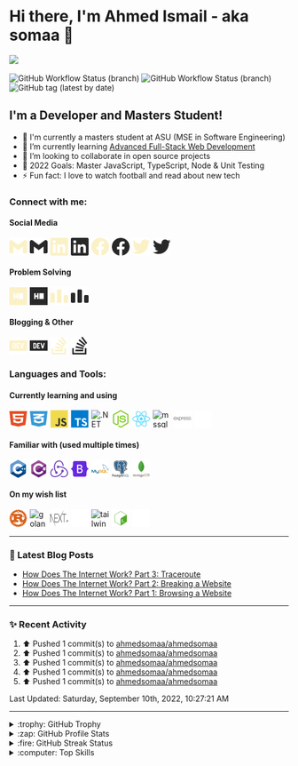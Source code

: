 # Hi there, I'm Ahmed Ismail - aka somaa 👋

![](https://komarev.com/ghpvc/?username=ahmedsomaa&style=flat-square)

![GitHub Workflow Status (branch)](https://img.shields.io/github/workflow/status/ahmedsomaa/ahmedsomaa/Latest%20blog%20post%20workflow/main?label=Blog%20Post%20Workflow&logo=dev.to&logoColor=%230A0A0A&style=flat-square)
![GitHub Workflow Status (branch)](https://img.shields.io/github/workflow/status/ahmedsomaa/ahmedsomaa/Recent%20Activity%20Workflow/main?label=Recent%20Activity%20Workflow&logo=git&logoColor=%23F05032&style=flat-square)
![GitHub tag (latest by date)](https://img.shields.io/github/v/tag/ahmedsomaa/ahmedsomaa?color=yellow&label=Version&logo=semantic-release&logoColor=yellow&style=flat-square)

## I'm a Developer and Masters Student!

-   🔭 I'm currently a masters student at ASU (MSE in Software Engineering)
-   🌱 I’m currently learning
    [Advanced Full-Stack Web Development](https://egfwd.com/specializtion/web-development-advanced/)
-   👯 I’m looking to collaborate in open source projects
-   🥅 2022 Goals: Master JavaScript, TypeScript, Node & Unit Testing
-   ⚡ Fun fact: I love to watch football and read about new tech

### Connect with me:

#### Social Media

[<img align="left" alt="Gmail Light" width="32" height="32" src="./img/social/gmail-light.svg" style="padding-right:5px;" />](mailto:ahmedsomaa@aucegypt.edu#gh-dark-mode-only)
[<img align="left" alt="Gmail Dark" width="32" height="32" src="./img/social/gmail-dark.svg" style="padding-right:5px;" />](mailto:ahmedsomaa@aucegypt.edu#gh-light-mode-only)
[<img align="left" alt="Linkedin Light" width="32" height="32" src="./img/social/linkedin-light.svg" style="padding-right:5px;" />](https://linkedin.com/in/abokahfa#gh-dark-mode-only)
[<img align="left" alt="Linkedin Dark" width="32" height="32" src="./img/social/linkedin-dark.svg" style="padding-right:5px;" />](https://linkedin.com/in/abokahfa#gh-light-mode-only)
[<img align="left" alt="Facebook Light" width="32" height="32" src="./img/social/facebook-light.svg" style="padding-right:5px;" />](https://fb.com/ahmed.abdelbaky.315#gh-dark-mode-only)
[<img align="left" alt="Facebook Dark" width="32" height="32" src="./img/social/facebook-dark.svg" style="padding-right:5px;" />](https://fb.com/ahmed.abdelbaky.315#gh-light-mode-only)
[<img align="left" alt="Twitter Light" width="32" height="32" src="./img/social/twitter-light.svg" style="padding-right:5px;" />](https://twitter.com/abokahfa#gh-dark-mode-only)
[<img align="left" alt="Twitter Dark" width="32" height="32" src="./img/social/twitter-dark.svg" style="padding-right:5px;" />](https://twitter.com/abokahfa#gh-light-mode-only)

<br/>
<br/>

#### Problem Solving

[<img align="left" alt="HackerRank Light" width="32" height="32" src="./img/social/hackerrank-light.svg" style="padding-right:5px;" />](https://www.hackerrank.com/ahmedsomaa?hr_r=1#gh-dark-mode-only)
[<img align="left" alt="HackerRank Dark" width="32" height="32" src="./img/social/hackerrank-dark.svg" style="padding-right:5px;" />](https://www.hackerrank.com/ahmedsomaa?hr_r=1#gh-light-mode-only)
[<img align="left" alt="CodeForces Light" width="32" height="32" src="./img/social/codeforces-light.svg" style="padding-right:5px;" />](https://codeforces.com/profile/Ahmedsomaa#gh-dark-mode-only)
[<img align="left" alt="CodeForces Dark" width="32" height="32" src="./img/social/codeforces-dark.svg" style="padding-right:5px;" />](https://codeforces.com/profile/Ahmedsomaa#gh-light-mode-only)

<br/>
<br/>

#### Blogging & Other

[<img align="left" alt="Dev.to Light" width="32" height="32" src="./img/social/dev-light.svg" style="padding-right:5px;" />](https://dev.to/ahmedsomaa#gh-dark-mode-only)
[<img align="left" alt="Dev.to Dark" width="32" height="32" src="./img/social/dev-dark.svg" style="padding-right:5px;" />](https://dev.to/ahmedsomaa#gh-light-mode-only)
[<img align="left" alt="Stackoverflow Light" width="32" height="32" src="./img/social/stackoverflow-light.svg" style="padding-right:5px;" />](https://stackoverflow.com/users/12738561#gh-dark-mode-only)
[<img align="left" alt="Stackoverflow Dark" width="32" height="32" src="./img/social/stackoverflow-dark.svg" style="padding-right:5px;" />](https://stackoverflow.com/users/12738561#gh-light-mode-only)

<br/>
<br/>

### Languages and Tools:

#### Currently learning and using

<img align="left" alt="html" width="32" height="32" src="./img/tools/html.svg" style="padding-right:5px;" />
<img align="left" alt="css" width="32" height="32" src="./img/tools/css.svg" style="padding-right:5px;" />
<img align="left" alt="JavaScript" width="32" height="32" src="https://raw.githubusercontent.com/devicons/devicon/master/icons/javascript/javascript-original.svg" style="padding-right:5px;" />
<img align="left" alt="TypeScript" width="32" height="32" src="https://raw.githubusercontent.com/devicons/devicon/master/icons/typescript/typescript-original.svg" style="padding-right:5px;" />
<img align="left" alt=".NET" width="32" height="32" src="https://raw.githubusercontent.com/dotnet/brand/main/logo/dotnet-logo.svg" style="padding-right:5px;" />
<img align="left" alt="Node" width="32" height="32" src="./img/tools/node.svg" style="padding-right:5px;" />
<img align="left" alt="React" width="32" height="32" src="./img/tools/react.svg" style="padding-right:5px;" />
<img align="left" alt="mssql" width="32" height="32" src="https://www.svgrepo.com/show/303229/microsoft-sql-server-logo.svg" style="padding-right:5px;">

[<img align="left" alt="Express Ligh" width="32" height="32" src="./img/tools/express-light.svg" style="padding-right:5px;" />](./img/tools/express-light.svg#gh-light-mode-only)
[<img align="left" alt="Express Dark" width="32" height="32" src="./img/tools/express-dark.svg" style="padding-right:5px;" />](./img/tools/express-dark.svg#gh-dark-mode-only)

<br/>
<br/>

#### Familiar with (used multiple times)

<img align="left" alt="cplusplus" width="32" height="32" src="https://raw.githubusercontent.com/devicons/devicon/master/icons/cplusplus/cplusplus-original.svg" style="padding-right:5px;" />
<img align="left" alt="csharp" width="32" height="32" src="https://raw.githubusercontent.com/devicons/devicon/master/icons/csharp/csharp-original.svg" style="padding-right:5px;" />
<img align="left" alt="Redux" width="32" height="32" src="https://raw.githubusercontent.com/devicons/devicon/master/icons/redux/redux-original.svg" style="padding-right:5px;" />
<img align="left" alt="bootstrap" width="32" height="32" src="./img/tools/bootstrap.svg" style="padding-right:5px;">
<img align="left" alt="mysql" width="32" height="32" src="https://raw.githubusercontent.com/devicons/devicon/master/icons/mysql/mysql-original-wordmark.svg" style="padding-right:5px;">
<img align="left" alt="psql" width="32" height="32" src="https://raw.githubusercontent.com/devicons/devicon/master/icons/postgresql/postgresql-original-wordmark.svg" style="padding-right:5px;">
<img align="left" alt="mongodb" width="32" height="32" src="https://raw.githubusercontent.com/devicons/devicon/master/icons/mongodb/mongodb-original-wordmark.svg" style="padding-right:5px;">

<br/>
<br/>

#### On my wish list

<img align="left" alt="rust" width="32" height="32" src="./img/tools/rust.svg" style="padding-right:5px;">
<img align="left" alt="golang" width="32" height="32" src="https://go.dev/blog/go-brand/Go-Logo/SVG/Go-Logo_LightBlue.svg" style="padding-right:5px;">

[<img align="left" alt="Next Light" width="32" height="32" src="./img/tools/next-light.svg" style="padding-right:5px;" />](./img/tools/next-light.svg#gh-light-mode-only)
[<img align="left" alt="Next Dark" width="32" height="32" src="./img/tools/next-dark.svg" style="padding-right:5px;" />](./img/tools/next-darksvg#gh-dark-mode-only)

<img align="left" alt="tailwind" width="32" height="32" src="https://www.vectorlogo.zone/logos/tailwindcss/tailwindcss-icon.svg" style="padding-right:5px;">

[<img align="left" alt="Bash Light" width="32" height="32" src="./img/tools/bash-light.svg" style="padding-right:5px;" />](./img/tools/bash-light.svg#gh-light-mode-only)
[<img align="left" alt="Bash Dark" width="32" height="32" src="./img/tools/bash-dark.svg" style="padding-right:5px;" />](./img/tools/bash-darksvg#gh-dark-mode-only)

<br/>
<br/>

---

### 📝 Latest Blog Posts

<!-- BLOG-POST-LIST:START -->

-   [How Does The Internet Work? Part 3: Traceroute](https://dev.to/ahmedsomaa/how-does-the-internet-work-part-3-traceroute-2b7l)
-   [How Does The Internet Work? Part 2: Breaking a Website](https://dev.to/ahmedsomaa/how-does-the-internet-work-part-2-breaking-a-website-5e59)
-   [How Does The Internet Work? Part 1: Browsing a Website](https://dev.to/ahmedsomaa/how-does-the-internet-works-part-1-behind-the-scenes-4d6m)
<!-- BLOG-POST-LIST:END -->

---

### ✨ Recent Activity

<!--RECENT_ACTIVITY:start-->

1.  ⬆️ Pushed 1 commit(s) to [ahmedsomaa/ahmedsomaa](https://github.com/ahmedsomaa/ahmedsomaa)
2.  ⬆️ Pushed 1 commit(s) to [ahmedsomaa/ahmedsomaa](https://github.com/ahmedsomaa/ahmedsomaa)
3.  ⬆️ Pushed 1 commit(s) to [ahmedsomaa/ahmedsomaa](https://github.com/ahmedsomaa/ahmedsomaa)
4.  ⬆️ Pushed 1 commit(s) to [ahmedsomaa/ahmedsomaa](https://github.com/ahmedsomaa/ahmedsomaa)
5.  ⬆️ Pushed 1 commit(s) to [ahmedsomaa/ahmedsomaa](https://github.com/ahmedsomaa/ahmedsomaa)

<!--RECENT_ACTIVITY:end-->

<!--RECENT_ACTIVITY:last_update-->

Last Updated: Saturday, September 10th, 2022, 10:27:21 AM

<!--RECENT_ACTIVITY:last_update_end-->


---

<details>
  <summary>:trophy: GitHub Trophy</summary>

![trophy](https://github-profile-trophy.vercel.app/?username=ryo-ma&theme=gruvbox)

</details>

<details>
  <summary>:zap: GitHub Profile Stats</summary>

![profile](https://github-readme-stats.vercel.app/api?username=ahmedsomaa&show_icons=true&theme=gruvbox&locale=en)

</details>

<details>
    <summary>:fire: GitHub Streak Status</summary>

![streak](https://github-readme-streak-stats.herokuapp.com/?user=ahmedsomaa&theme=gruvbox)

</details>

<details>
  <summary>:computer: Top Skills</summary>

![skills](https://github-readme-stats.vercel.app/api/top-langs?username=ahmedsomaa&show_icons=true&theme=gruvbox&locale=en&layout=compact)

</details>
